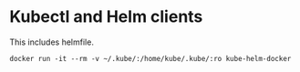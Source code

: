 # Kubectl and Helm clients

This includes helmfile.

    docker run -it --rm -v ~/.kube/:/home/kube/.kube/:ro kube-helm-docker
